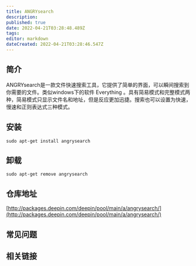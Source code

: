 ```yaml
---
title: ANGRYsearch
description: 
published: true
date: 2022-04-21T03:28:48.489Z
tags: 
editor: markdown
dateCreated: 2022-04-21T03:28:46.547Z
---
```


## 简介

ANGRYsearch是一款文件快速搜索工具，它提供了简单的界面，可以瞬间搜索到你需要的文件。类似windows下的软件 Everything 。具有简易模式和完整模式两种，简易模式只显示文件名和地址，但是反应更加迅捷。搜索也可以设置为快速，慢速和正则表达式三种模式。

## 安装

`sudo apt-get install angrysearch`

## 卸载

`sudo apt-get remove angrysearch`

## 仓库地址

[http://packages.deepin.com/deepin/pool/main/a/angrysearch/](http://packages.deepin.com/deepin/pool/main/a/angrysearch/)


## 常见问题


## 相关链接